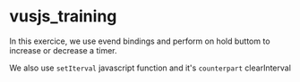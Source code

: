 # vusjs_training

In this exercice, we use evend bindings and perform on hold buttom to increase or decrease a timer.

We also use `setIterval` javascript function and it's `counterpart` clearInterval